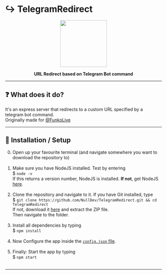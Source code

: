# :arrow_right_hook: TelegramRedirect

<p align="center"><img height="150" width="auto" src="https://telegram.org/img/t_logo.svg" /></p>
<p align="center"><b>URL Redirect based on Telegram Bot command </b></p>
<hr>

## :question: What does it do?

It's an express server that redirects to a custom URL specified by a telegram bot command. <br>
Originally made for [@FunkoLive](https://github.com/FunkoLive)

<hr>

## :wrench: Installation / Setup

0. Open up your favourite terminal (and navigate somewhere you want to download the repository to) <br><br>
1. Make sure you have NodeJS installed. Test by  entering <br>
$ `node -v` <br>
If this returns a version number, NodeJS is installed. **If not**, get NodeJS <a href="https://nodejs.org/en/download/package-manager/">here</a>. <br><br>
2. Clone the repository and navigate to it. If you have Git installed, type <br>
$ `git clone https://github.com/NullDev/TelegramRedirect.git && cd TelegramRedirect` <br>
If not, download it <a href="https://github.com/NullDev/TelegramRedirect/archive/master.zip">here</a> and extract the ZIP file.<br>
Then navigate to the folder.<br><br>
3. Install all dependencies by typing <br>
$ `npm install`<br><br>
4. Now Configure the app inside the [`config.json` file](https://github.com/NullDev/TelegramRedirect/blob/master/config.template.json). <br><br>
5. Finally: Start the app by typing <br>
$ `npm start` <br><br>

<hr>
